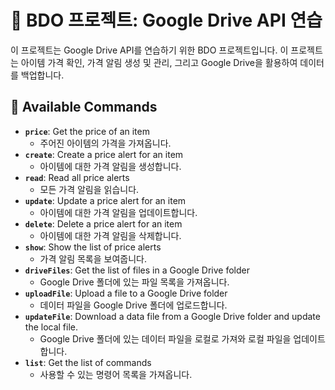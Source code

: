 # 📁 BDO 프로젝트: Google Drive API 연습

이 프로젝트는 Google Drive API를 연습하기 위한 BDO 프로젝트입니다. 이 프로젝트는 아이템 가격 확인, 가격 알림 생성 및 관리, 그리고 Google Drive을 활용하여 데이터를 백업합니다.

## 📜 Available Commands

- **`price`**: Get the price of an item
  - 주어진 아이템의 가격을 가져옵니다.
- **`create`**: Create a price alert for an item
  - 아이템에 대한 가격 알림을 생성합니다.
- **`read`**: Read all price alerts
  - 모든 가격 알림을 읽습니다.
- **`update`**: Update a price alert for an item
  - 아이템에 대한 가격 알림을 업데이트합니다.
- **`delete`**: Delete a price alert for an item
  - 아이템에 대한 가격 알림을 삭제합니다.
- **`show`**: Show the list of price alerts
  - 가격 알림 목록을 보여줍니다.
- **`driveFiles`**: Get the list of files in a Google Drive folder
  - Google Drive 폴더에 있는 파일 목록을 가져옵니다.
- **`uploadFile`**: Upload a file to a Google Drive folder
  - 데이터 파일을 Google Drive 폴더에 업로드합니다.
- **`updateFile`**: Download a data file from a Google Drive folder and update the local file.
  - Google Drive 폴더에 있는 데이터 파일을 로컬로 가져와 로컬 파일을 업데이트합니다.
- **`list`**: Get the list of commands
  - 사용할 수 있는 명령어 목록을 가져옵니다.
